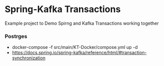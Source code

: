 # Spring-Kafka Transactions
 Example project to Demo Spirng and Kafka Transactions working together

### Postrges
*  docker-compose -f src/main/KT-Docker/compose.yml up -d
* https://docs.spring.io/spring-kafka/reference/html/#transaction-synchronization